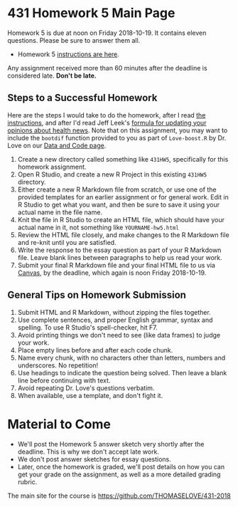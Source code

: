 # 431 Homework 5 Main Page

Homework 5 is due at noon on Friday 2018-10-19. It contains eleven questions. Please be sure to answer them all.

- Homework 5 [instructions are here](https://github.com/THOMASELOVE/431-2018/blob/master/homework/Homework5/431-2018-hw5.md).

Any assignment received more than 60 minutes after the deadline is considered late. **Don't be late.**

## Steps to a Successful Homework

Here are the steps I would take to do the homework, after I read [the instructions](https://github.com/THOMASELOVE/431-2018/blob/master/homework/Homework5/431-2018-hw5.md), and after I'd read Jeff Leek's [formula for updating your opinions about health news](http://fivethirtyeight.com/features/a-formula-for-decoding-health-news/). Note that on this assignment, you may want to include the `bootdif` function provided to you as part of `Love-boost.R` by Dr. Love on our [Data and Code page](https://github.com/THOMASELOVE/431-2018-data).

1. Create a new directory called something like `431HW5`, specifically for this homework assignment.
2. Open R Studio, and create a new R Project in this existing `431HW5` directory. 
3. Either create a new R Markdown file from scratch, or use one of the provided templates for an earlier assignment or for general work. Edit in R Studio to get what you want, and then be sure to save it using your actual name in the file name.
4. Knit the file in R Studio to create an HTML file, which should have your actual name in it, not something like `YOURNAME-hw5.html`
5. Review the HTML file closely, and make changes to the R Markdown file and re-knit until you are satisfied.
6. Write the response to the essay question as part of your R Markdown file. Leave blank lines between paragraphs to help us read your work. 
7. Submit your final R Markdown file and your final HTML file to us via [Canvas](https://canvas.case.edu), by the deadline, which again is noon Friday 2018-10-19.

## General Tips on Homework Submission

1. Submit HTML and R Markdown, without zipping the files together.
2. Use complete sentences, and proper English grammar, syntax and spelling. To use R Studio's spell-checker, hit F7.
3. Avoid printing things we don't need to see (like data frames) to judge your work.
4. Place empty lines before and after each code chunk.
5. Name every chunk, with no characters other than letters, numbers and underscores. No repetition!
6. Use headings to indicate the question being solved. Then leave a blank line before continuing with text.
7. Avoid repeating Dr. Love's questions verbatim.
8. When available, use a template, and don't fight it.

# Material to Come

- We'll post the Homework 5 answer sketch very shortly after the deadline. This is why we don't accept late work. 
- We don't post answer sketches for essay questions.
- Later, once the homework is graded, we'll post details on how you can get your grade on the assignment, as well as a more detailed grading rubric.

The main site for the course is https://github.com/THOMASELOVE/431-2018
